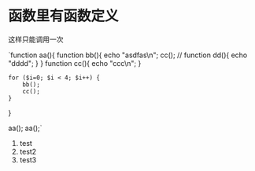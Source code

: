 函数里有函数定义
===============

这样只能调用一次



`function aa(){
	function bb(){
		echo "asdfas\n";
		cc();
		// function  dd(){
		echo "dddd";
		}
	}
		function cc(){
			echo "ccc\n";
		}

	for ($i=0; $i < 4; $i++) { 
		bb();
		cc();
	}
}

aa();
aa();`



1. test
2. test2
3. test3
